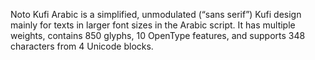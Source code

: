 Noto Kufi Arabic is a simplified, unmodulated (“sans serif”) Kufi design mainly for texts in larger font sizes in the Arabic script. It has multiple weights, contains 850 glyphs, 10 OpenType features, and supports 348 characters from 4 Unicode blocks.